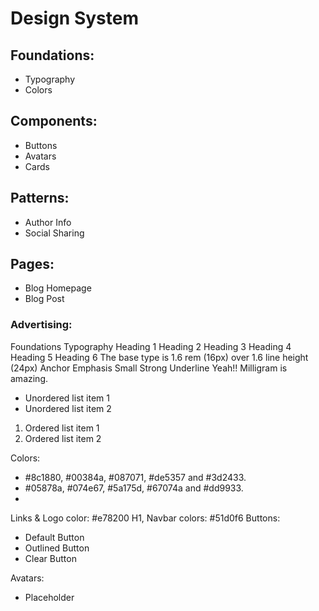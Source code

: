 # Design System

## Foundations:
- Typography
- Colors

## Components: 
- Buttons
- Avatars
- Cards

## Patterns:
- Author Info
- Social Sharing

## Pages:
- Blog Homepage
- Blog Post

### Advertising:
Foundations
Typography
Heading 1
Heading 2
Heading 3
Heading 4
Heading 5
Heading 6
The base type is 1.6 rem (16px) over 1.6 line height (24px)
<a>Anchor</a>
Emphasis
Small
Strong
Underline
Yeah!! Milligram is amazing.
<ul>
<li>Unordered list item 1</li>
<li>Unordered list item 2</li>
</ul>

<ol>
<li>Ordered list item 1</li>
<li>Ordered list item 2</li>
</ol>

Colors:
-   #8c1880,  #00384a,  #087071,  #de5357 and  #3d2433.
-   #05878a,  #074e67,  #5a175d,  #67074a and  #dd9933.
-
Links & Logo color: #e78200
H1, Navbar colors: #51d0f6 
Buttons:
- Default Button
- Outlined Button
- Clear Button

Avatars:
- Placeholder